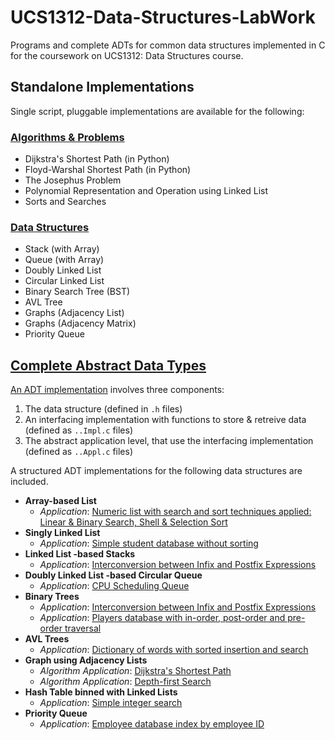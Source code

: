 # UCS1312-Data-Structures-LabWork
Programs and complete ADTs for common data structures implemented in C for the coursework on UCS1312: Data Structures course. 

## Standalone Implementations

Single script, pluggable implementations are available for the following:

### [Algorithms & Problems](./Algorithms)
- Dijkstra's Shortest Path (in Python)
- Floyd-Warshal Shortest Path (in Python)
- The Josephus Problem
- Polynomial Representation and Operation using Linked List
- Sorts and Searches

### [Data Structures](./Data-Structures)
- Stack (with Array)
- Queue (with Array)
- Doubly Linked List
- Circular Linked List
- Binary Search Tree (BST)
- AVL Tree
- Graphs (Adjacency List)
- Graphs (Adjacency Matrix)
- Priority Queue

## [Complete Abstract Data Types](./Complete-ADTs)

[An ADT implementation](/https://en.wikipedia.org/wiki/Abstract_data_type) involves three components:
1. The data structure (defined in `.h` files)
2. An interfacing implementation with functions to store & retreive data (defined as `..Impl.c` files)
3. The abstract application level, that use the interfacing implementation (defined as `..Appl.c` files)

A structured ADT implementations for the following data structures are included.

- **Array-based List**
  - *Application*: [Numeric list with search and sort techniques applied: Linear & Binary Search, Shell & Selection Sort](./Complete-ADTs/ListADT)
- **Singly Linked List**
  - *Application*: [Simple student database without sorting](./Complete-ADTs/StudentData-ADT)
- **Linked List -based Stacks**
  - *Application*: [Interconversion between Infix and Postfix Expressions](./Complete-ADTs/StackADT) 
- **Doubly Linked List -based Circular Queue**
  - *Application*: [CPU Scheduling Queue](./Complete-ADTs/CircularQueueADT)
- **Binary Trees**
  - *Application*: [Interconversion between Infix and Postfix Expressions](./Complete-ADTs/DictionaryADT) 
  - *Application*: [Players database with in-order, post-order and pre-order traversal](./Complete-ADTs/SearchTreeADT)
- **AVL Trees**
  - *Application*: [Dictionary of words with sorted insertion and search](./Complete-ADTs/DictionaryADT)
- **Graph using Adjacency Lists**
  - *Algorithm Application*: [Dijkstra's Shortest Path](./Complete-ADTs/GraphADT)
  - *Algorithm Application*: [Depth-first Search](./Complete-ADTs/GraphADT) 
- **Hash Table binned with Linked Lists**
  - *Application*: [Simple integer search](./Complete-ADTs/HashtableADT)
- **Priority Queue**
  - *Application*: [Employee database index by employee ID](./Complete-ADTs/PriorityQueueADT)
